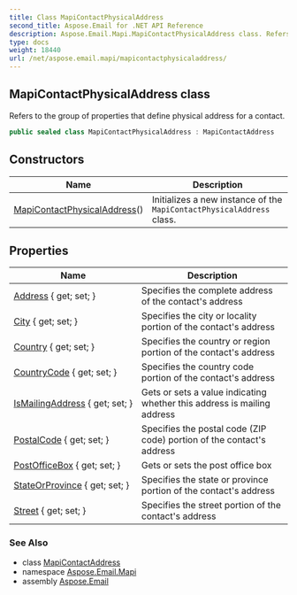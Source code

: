 ```yaml
---
title: Class MapiContactPhysicalAddress
second_title: Aspose.Email for .NET API Reference
description: Aspose.Email.Mapi.MapiContactPhysicalAddress class. Refers to the group of properties that define physical address for a contact
type: docs
weight: 18440
url: /net/aspose.email.mapi/mapicontactphysicaladdress/
---
```

## MapiContactPhysicalAddress class

Refers to the group of properties that define physical address for a contact.

```csharp
public sealed class MapiContactPhysicalAddress : MapiContactAddress
```

## Constructors

| Name | Description |
| --- | --- |
| [MapiContactPhysicalAddress](mapicontactphysicaladdress/)() | Initializes a new instance of the `MapiContactPhysicalAddress` class. |

## Properties

| Name | Description |
| --- | --- |
| [Address](../../aspose.email.mapi/mapicontactphysicaladdress/address/) { get; set; } | Specifies the complete address of the contact's address |
| [City](../../aspose.email.mapi/mapicontactphysicaladdress/city/) { get; set; } | Specifies the city or locality portion of the contact's address |
| [Country](../../aspose.email.mapi/mapicontactphysicaladdress/country/) { get; set; } | Specifies the country or region portion of the contact's address |
| [CountryCode](../../aspose.email.mapi/mapicontactphysicaladdress/countrycode/) { get; set; } | Specifies the country code portion of the contact's address |
| [IsMailingAddress](../../aspose.email.mapi/mapicontactphysicaladdress/ismailingaddress/) { get; set; } | Gets or sets a value indicating whether this address is mailing address |
| [PostalCode](../../aspose.email.mapi/mapicontactphysicaladdress/postalcode/) { get; set; } | Specifies the postal code (ZIP code) portion of the contact's address |
| [PostOfficeBox](../../aspose.email.mapi/mapicontactphysicaladdress/postofficebox/) { get; set; } | Gets or sets the post office box |
| [StateOrProvince](../../aspose.email.mapi/mapicontactphysicaladdress/stateorprovince/) { get; set; } | Specifies the state or province portion of the contact's address |
| [Street](../../aspose.email.mapi/mapicontactphysicaladdress/street/) { get; set; } | Specifies the street portion of the contact's address |

### See Also

* class [MapiContactAddress](../mapicontactaddress/)
* namespace [Aspose.Email.Mapi](../../aspose.email.mapi/)
* assembly [Aspose.Email](../../)


